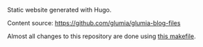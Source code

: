 Static website generated with Hugo.

Content source: https://github.com/glumia/glumia-blog-files

Almost all changes to this repository are done using [this
makefile](https://github.com/glumia/glumia-blog-files/blob/master/Makefile).
